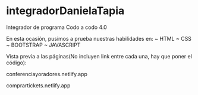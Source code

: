 # integradorDanielaTapia
Integrador de programa Codo a codo 4.0

En esta ocasión, pusimos a prueba nuestras habilidades en:
~ HTML
~ CSS
~ BOOTSTRAP
~ JAVASCRIPT

Vista previa a las páginas(No incluyen link entre cada una, hay que poner el código): 

conferenciayoradores.netlify.app

comprartickets.netlify.app
